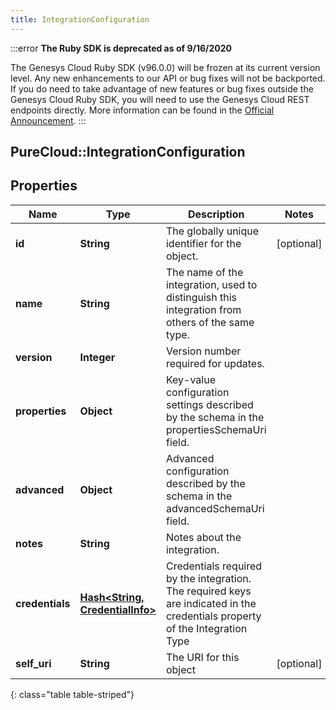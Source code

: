 ```yaml
---
title: IntegrationConfiguration
---
```


:::error
**The Ruby SDK is deprecated as of 9/16/2020**

The Genesys Cloud Ruby SDK (v96.0.0) will be frozen at its current version level. Any new enhancements to our API or bug fixes will not be backported. If you do need to take advantage of new features or bug fixes outside the Genesys Cloud Ruby SDK, you will need to use the Genesys Cloud REST endpoints directly. More information can be found in the [Official Announcement](https://developer.mypurecloud.com/forum/t/announcement-genesys-cloud-ruby-sdk-end-of-life/8850).
:::


## PureCloud::IntegrationConfiguration

## Properties

|Name | Type | Description | Notes|
|------------ | ------------- | ------------- | -------------|
| **id** | **String** | The globally unique identifier for the object. | [optional] |
| **name** | **String** | The name of the integration, used to distinguish this integration from others of the same type. | |
| **version** | **Integer** | Version number required for updates. | |
| **properties** | **Object** | Key-value configuration settings described by the schema in the propertiesSchemaUri field. | |
| **advanced** | **Object** | Advanced configuration described by the schema in the advancedSchemaUri field. | |
| **notes** | **String** | Notes about the integration. | |
| **credentials** | [**Hash&lt;String, CredentialInfo&gt;**](CredentialInfo.html) | Credentials required by the integration. The required keys are indicated in the credentials property of the Integration Type | |
| **self_uri** | **String** | The URI for this object | [optional] |
{: class="table table-striped"}



